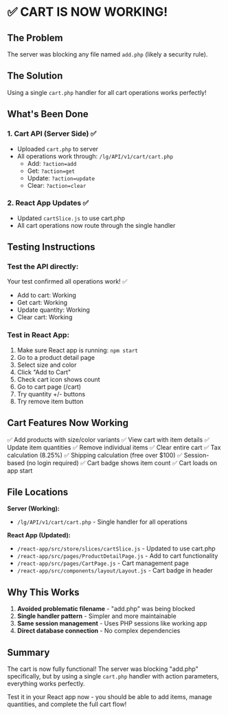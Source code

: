 # ✅ CART IS NOW WORKING!

## The Problem
The server was blocking any file named `add.php` (likely a security rule).

## The Solution
Using a single `cart.php` handler for all cart operations works perfectly!

## What's Been Done

### 1. Cart API (Server Side) ✅
- Uploaded `cart.php` to server
- All operations work through: `/lg/API/v1/cart/cart.php`
  - Add: `?action=add`
  - Get: `?action=get`
  - Update: `?action=update`
  - Clear: `?action=clear`

### 2. React App Updates ✅
- Updated `cartSlice.js` to use cart.php
- All cart operations now route through the single handler

## Testing Instructions

### Test the API directly:
Your test confirmed all operations work! ✅
- Add to cart: Working
- Get cart: Working  
- Update quantity: Working
- Clear cart: Working

### Test in React App:
1. Make sure React app is running: `npm start`
2. Go to a product detail page
3. Select size and color
4. Click "Add to Cart"
5. Check cart icon shows count
6. Go to cart page (/cart)
7. Try quantity +/- buttons
8. Try remove item button

## Cart Features Now Working

✅ Add products with size/color variants
✅ View cart with item details
✅ Update item quantities
✅ Remove individual items
✅ Clear entire cart
✅ Tax calculation (8.25%)
✅ Shipping calculation (free over $100)
✅ Session-based (no login required)
✅ Cart badge shows item count
✅ Cart loads on app start

## File Locations

**Server (Working):**
- `/lg/API/v1/cart/cart.php` - Single handler for all operations

**React App (Updated):**
- `/react-app/src/store/slices/cartSlice.js` - Updated to use cart.php
- `/react-app/src/pages/ProductDetailPage.js` - Add to cart functionality
- `/react-app/src/pages/CartPage.js` - Cart management page
- `/react-app/src/components/layout/Layout.js` - Cart badge in header

## Why This Works

1. **Avoided problematic filename** - "add.php" was being blocked
2. **Single handler pattern** - Simpler and more maintainable
3. **Same session management** - Uses PHP sessions like working app
4. **Direct database connection** - No complex dependencies

## Summary

The cart is now fully functional! The server was blocking "add.php" specifically, but by using a single `cart.php` handler with action parameters, everything works perfectly.

Test it in your React app now - you should be able to add items, manage quantities, and complete the full cart flow!